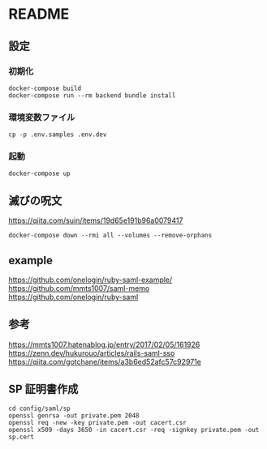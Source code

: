 # README

## 設定

### 初期化

```
docker-compose build
docker-compose run --rm backend bundle install
```

### 環境変数ファイル

```
cp -p .env.samples .env.dev
```

### 起動

```
docker-compose up
```

## 滅びの呪文

https://qiita.com/suin/items/19d65e191b96a0079417

```
docker-compose down --rmi all --volumes --remove-orphans
```

## example

https://github.com/onelogin/ruby-saml-example/<br>
https://github.com/mmts1007/saml-memo<br>
https://github.com/onelogin/ruby-saml<br>

## 参考

https://mmts1007.hatenablog.jp/entry/2017/02/05/161926<br>
https://zenn.dev/hukurouo/articles/rails-saml-sso<br>
https://qiita.com/gotchane/items/a3b6ed52afc57c92971e<br>

## SP 証明書作成

```
cd config/saml/sp
openssl genrsa -out private.pem 2048
openssl req -new -key private.pem -out cacert.csr
openssl x509 -days 3650 -in cacert.csr -req -signkey private.pem -out sp.cert
```
